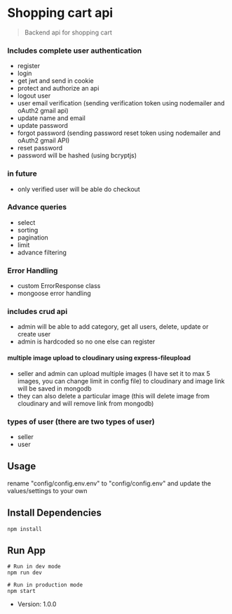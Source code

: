 # Shopping cart api

> Backend api for shopping cart

### Includes complete user authentication
- register
- login
- get jwt and send in cookie
- protect and authorize an api
- logout user
- user email verification (sending verification token using nodemailer and oAuth2 gmail api)
- update name and email
- update password
- forgot password (sending password reset token using nodemailer and oAuth2 gmail API)
- reset password 
- password will be hashed (using bcryptjs)

### in future
- only verified user will be able do checkout 

### Advance queries
- select
- sorting
- pagination
- limit
- advance filtering

### Error Handling
- custom ErrorResponse class
- mongoose error handling

### includes crud api
- admin will be able to add category, get all users, delete, update or create user
- admin is hardcoded so no one else can register

#### multiple image upload to cloudinary using express-fileupload
- seller and admin can upload multiple images (I have set it to max 5 images, you can change limit in config file) to cloudinary and image link will be saved in mongodb
- they can also delete a particular image (this will delete image from cloudinary and will remove link from mongodb)

### types of user (there are two types of user)
- seller
- user

## Usage

rename "config/config.env.env" to "config/config.env" and update the values/settings to your own

## Install Dependencies
```
npm install
```

## Run App
```
# Run in dev mode
npm run dev

# Run in production mode
npm start
```

- Version: 1.0.0